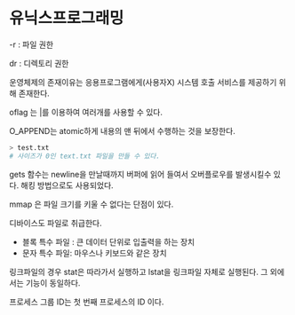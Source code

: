 # 유닉스프로그래밍

-r : 파일 권한

dr : 디렉토리 권한

운영체제의 존재이유는 응용프로그램에게(사용자X) 시스템 호출 서비스를 제공하기 위해 존재한다.

oflag 는 |를 이용하여 여러개를 사용할 수 있다.

O_APPEND는 atomic하게 내용의 맨 뒤에서 수행하는 것을 보장한다.

~~~ bash
> test.txt
# 사이즈가 0인 text.txt 파일을 만들 수 있다.
~~~

gets 함수는 newline을 만날때까지 버퍼에 읽어 들여서 오버플로우를 발생시킬수 있다. 해킹 방법으로도 사용되었다.

mmap 은 파일 크기를 키울 수 없다는 단점이 있다.

디바이스도 파일로 취급한다.

* 블록 특수 파일 : 큰 데이터 단위로 입출력을 하는 장치
* 문자 특수 파일: 마우스나 키보드와 같은 장치



링크파일의 경우 stat은 따라가서 실행하고 lstat을 링크파일 자체로 실행된다. 그 외에서는 기능이 동일하다.

프로세스 그룹 ID는 첫 번째 프로세스의 ID 이다.